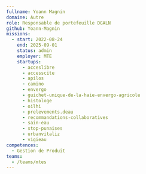 ```yaml
---
fullname: Yoann Magnin
domaine: Autre
role: Responsable de portefeuille DGALN
github: Yoann-Magnin
missions:
  - start: 2022-08-24
    end: 2025-09-01
    status: admin
    employer: MTE
    startups:
      - acceslibre
      - accesscite
      - apilos
      - camino
      - envergo
      - guichet-unique-de-la-haie-envergo-agricole
      - histologe
      - oilhi
      - prelevements.deau
      - recommandations-collaboratives
      - sain-eau
      - stop-punaises
      - urbanvitaliz
      - vigieau
competences:
  - Gestion de Produit
teams:
  - /teams/mtes
---
```

